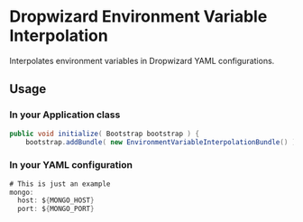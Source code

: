 Dropwizard Environment Variable Interpolation
======

Interpolates environment variables in Dropwizard YAML configurations.

## Usage ##
### In your Application class ###
```java
public void initialize( Bootstrap bootstrap ) {
	bootstrap.addBundle( new EnvironmentVariableInterpolationBundle() );
```

### In your YAML configuration ###
```java
# This is just an example
mongo:
  host: ${MONGO_HOST}
  port: ${MONGO_PORT}
```
